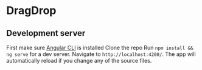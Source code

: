 # DragDrop



## Development server
First make sure [Angular CLI](https://github.com/angular/angular-cli)  is installed
Clone the repo Run `npm install && ng serve` for a dev server. Navigate to `http://localhost:4200/`. The app will automatically reload if you change any of the source files.

